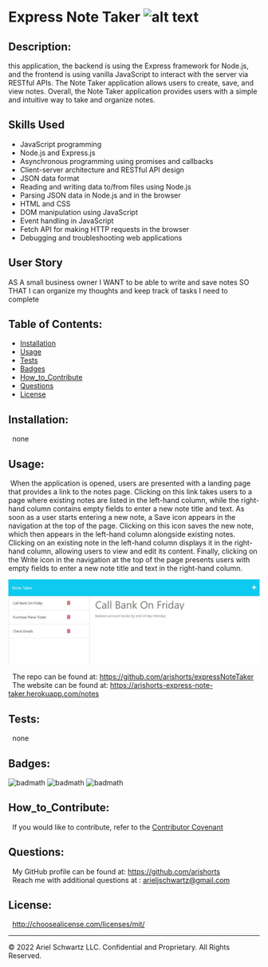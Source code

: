 # Express Note Taker ![alt text](https://img.shields.io/badge/License-MIT-blue.svg)

## Description:

this application, the backend is using the Express framework for Node.js, and the frontend is using vanilla JavaScript to interact with the server via RESTful APIs. The Note Taker application allows users to create, save, and view notes. Overall, the Note Taker application provides users with a simple and intuitive way to take and organize notes.

## Skills Used

- JavaScript programming
- Node.js and Express.js
- Asynchronous programming using promises and callbacks
- Client-server architecture and RESTful API design
- JSON data format
- Reading and writing data to/from files using Node.js
- Parsing JSON data in Node.js and in the browser
- HTML and CSS
- DOM manipulation using JavaScript
- Event handling in JavaScript
- Fetch API for making HTTP requests in the browser
- Debugging and troubleshooting web applications

## User Story

AS A small business owner
I WANT to be able to write and save notes
SO THAT I can organize my thoughts and keep track of tasks I need to complete

## Table of Contents:

- [Installation](#installation)
- [Usage](#usage)
- [Tests](#tests)
- [Badges](#badges)
- [How_to_Contribute](#how_to_contribute)
- [Questions](#questions)
- [License](#license)

## Installation:

&nbsp; none

## Usage:

&nbsp;When the application is opened, users are presented with a landing page that provides a link to the notes page. Clicking on this link takes users to a page where existing notes are listed in the left-hand column, while the right-hand column contains empty fields to enter a new note title and text. As soon as a user starts entering a new note, a Save icon appears in the navigation at the top of the page. Clicking on this icon saves the new note, which then appears in the left-hand column alongside existing notes. Clicking on an existing note in the left-hand column displays it in the right-hand column, allowing users to view and edit its content. Finally, clicking on the Write icon in the navigation at the top of the page presents users with empty fields to enter a new note title and text in the right-hand column.

![badmath](./public/assets/Images/screenshot.JPG)

&nbsp; The repo can be found at: https://github.com/arishorts/expressNoteTaker <br>
&nbsp; The website can be found at: https://arishorts-express-note-taker.herokuapp.com/notes

## Tests:

&nbsp; none

## Badges:

![badmath](https://img.shields.io/badge/JavaScript-75%25-purple)
![badmath](https://img.shields.io/badge/HTML-18%25-purple)
![badmath](https://img.shields.io/badge/CSS-8%25-purple)

## How_to_Contribute:

&nbsp; If you would like to contribute, refer to the [Contributor Covenant](https://www.contributor-covenant.org/)

## Questions:

&nbsp; My GitHub profile can be found at: https://github.com/arishorts
<br>&nbsp; Reach me with additional questions at : arieljschwartz@gmail.com

## License:

&nbsp; http://choosealicense.com/licenses/mit/

---

© 2022 Ariel Schwartz LLC. Confidential and Proprietary. All Rights Reserved.
